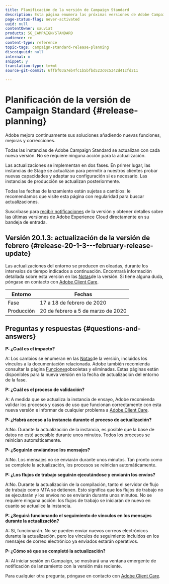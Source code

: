 ```yaml
---
title: Planificación de la versión de Campaign Standard
description: Esta página enumera las próximas versiones de Adobe Campaign Standard.
page-status-flag: never-activated
uuid: null
contentOwner: sauviat
products: SG_CAMPAIGN/STANDARD
audience: rn
content-type: reference
topic-tags: campaign-standard-release-planning
discoiquuid: null
internal: n
snippet: y
translation-type: tm+mt
source-git-commit: 6ffbf03a7eb4fc1b5bfbd523c0c5342d41cfd211

---
```



# Planificación de la versión de Campaign Standard {#release-planning}

Adobe mejora continuamente sus soluciones añadiendo nuevas funciones, mejoras y correcciones.

Todas las instancias de Adobe Campaign Standard se actualizan con cada nueva versión. No se requiere ninguna acción para la actualización.

Las actualizaciones se implementan en dos fases. En primer lugar, las instancias de Stage se actualizan para permitir a nuestros clientes probar nuevas capacidades y adaptar su configuración si es necesario. Las instancias de producción se actualizan posteriormente.

Todas las fechas de lanzamiento están sujetas a cambios: le recomendamos que visite esta página con regularidad para buscar actualizaciones.

Suscríbase para [recibir notificaciones](https://www.adobe.com/subscription/priority-product-update.html) de la versión y obtener detalles sobre las últimas versiones de Adobe Experience Cloud directamente en su bandeja de entrada.

## Versión 20.1.3: actualización de la versión de febrero {#release-20-1-3---february-release-update}

Las actualizaciones del entorno se producen en oleadas, durante los intervalos de tiempo indicados a continuación. Encontrará información detallada sobre esta versión en las [Notas](../../rn/using/release-notes.md)de la versión. Si tiene alguna duda, póngase en contacto con [Adobe Client Care](https://support.neolane.net/webApp/extranetLogin).

<table> 
 <thead> 
  <tr> 
   <th> Entorno<br /> </th> 
   <th> Fechas<br /> </th> 
  </tr> 
 </thead> 
 <tbody> 
  <tr> 
   <td> Fase<br /> </td> 
   <td> 17 a 18 de febrero de 2020<br /> </td> 
  </tr> 
  <tr> 
   <td> Producción<br /> </td> 
   <td> 20 de febrero a 5 de marzo de 2020<br /> </td> 
  </tr> 
 </tbody> 
</table>



## Preguntas y respuestas {#questions-and-answers}

**P: ¿Cuál es el impacto?**

A: Los cambios se enumeran en las [Notas](../../rn/using/release-notes.md)de la versión, incluidos los vínculos a la documentación relacionada. Adobe también recomienda consultar la página [Funciones](https://helpx.adobe.com/campaign/kb/acs-deprecated-and-removed-features.html)obsoletas y eliminadas. Estas páginas están disponibles para la nueva versión en la fecha de actualización del entorno de la fase.

**P: ¿Cuál es el proceso de validación?**

A: A medida que se actualiza la instancia de ensayo, Adobe recomienda validar los procesos y casos de uso que funcionan correctamente con esta nueva versión e informar de cualquier problema a [Adobe Client Care](https://support.neolane.net/webApp/extranetLogin).

**P: ¿Habrá acceso a la instancia durante el proceso de actualización?**

A:No. Durante la actualización de la instancia, es posible que la base de datos no esté accesible durante unos minutos. Todos los procesos se reinician automáticamente.

**P: ¿Seguirán enviándose los mensajes?**

A:No. Los mensajes no se enviarán durante unos minutos. Tan pronto como se complete la actualización, los procesos se reinician automáticamente.

**P: ¿Los flujos de trabajo seguirán ejecutándose y enviarán los envíos?**

A:No. Durante la actualización de la compilación, tanto el servidor de flujo de trabajo como MTA se detienen. Esto significa que los flujos de trabajo no se ejecutarán y los envíos no se enviarán durante unos minutos. No se requiere ninguna acción: los flujos de trabajo se iniciarán de nuevo en cuanto se actualice la instancia.

**P: ¿Seguirá funcionando el seguimiento de vínculos en los mensajes durante la actualización?**

A: Sí, funcionarán. No se pueden enviar nuevos correos electrónicos durante la actualización, pero los vínculos de seguimiento incluidos en los mensajes de correo electrónico ya enviados estarán operativos.

**P: ¿Cómo sé que se completó la actualización?**

A: Al iniciar sesión en Campaign, se mostrará una ventana emergente de notificación de lanzamiento con la versión más reciente.

Para cualquier otra pregunta, póngase en contacto con [Adobe Client Care](https://support.neolane.net/webApp/extranetLogin).